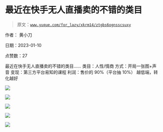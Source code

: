 # 最近在快手无人直播卖的不错的类目

> 原文：[`www.yuque.com/for_lazy/xkrm14/ztgbs6ognsscsuxy`](https://www.yuque.com/for_lazy/xkrm14/ztgbs6ognsscsuxy)



作者： 黄小刀 

日期：2023-01-10 

点赞数：27 

最近在快手无人直播卖的不错的类目…… 类目：人性/情商 方式：开局一张图+声音 变现：第三方平台易知的课程 利润：售价的 90%（平台抽 10%） 越低端，转化越好 

![](img/cf3c73b54b4d3e7a0eda10b6a0c2bd34.png) 

![](img/def0ab950bfc012c03e754de33d7fd1a.png) 

![](img/f8e8d86193f8a9b32b18fb6eb72a97ea.png) 

![](img/262d35cf4fad80190ed21a0030a5422c.png) 

![](img/51a4d169a85b321f0ea99e1e5ff6748e.png)  

